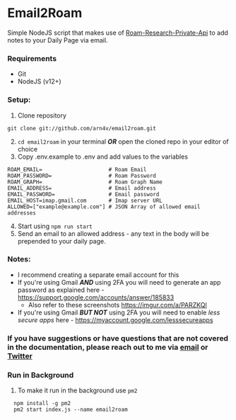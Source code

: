 # Email2Roam
Simple NodeJS script that makes use of [Roam-Research-Private-Api](https://github.com/artpi/roam-research-private-api) to add notes to your Daily Page via email.

### Requirements
- Git
- NodeJS (v12+)

### Setup:
1. Clone repository
```shell
git clone git://github.com/arn4v/email2roam.git
```
2. `cd email2roam` in your terminal _**OR**_ open the cloned repo in your editor of choice
3. Copy .env.example to .env and add values to the variables
```
ROAM_EMAIL=                     # Roam Email
ROAM_PASSWORD=                  # Roam Password
ROAM_GRAPH=                     # Roam Graph Name
EMAIL_ADDRESS=                  # Email address
EMAIL_PASSWORD=                 # Email password
EMAIL_HOST=imap.gmail.com       # Imap server URL
ALLOWED=["example@example.com"] # JSON Array of allowed email addresses
```
4. Start using `npm run start`
5. Send an email to an allowed address - any text in the body will be prepended to your daily page.

### Notes:
- I recommend creating a separate email account for this
- If you're using Gmail _**AND**_ using 2FA you will need to generate an app password as explained here - https://support.google.com/accounts/answer/185833
  - Also refer to these screenshots https://imgur.com/a/PARZKQl
- If you're using Gmail _**BUT NOT**_ using 2FA you will need to enable _less secure apps_ here - https://myaccount.google.com/lesssecureapps

### If you have suggestions or have questions that are not covered in the documentation, please reach out to me via [email](mailto:arnav@arnavgosain.com) or [Twitter](https://twitter.com/arn4v)

### Run in Background
1. To make it run in the background use `pm2`
  ```
    npm install -g pm2
    pm2 start index.js --name email2roam
  ```
